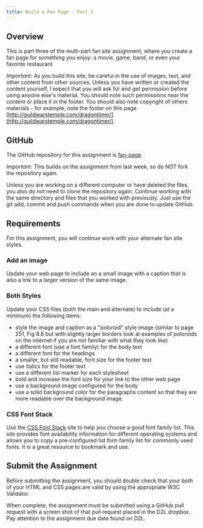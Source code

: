 ```yaml
---
title: Build a Fan Page - Part 3
---
```


## Overview
This is part three of the multi-part fan site assignment, where you create a fan page for something you enjoy: a movie, game, band, or even your favorite restaurant.  

*Important*: As you build this site, be careful in the use of images, text, and other content from other sources. Unless you have written or created the content yourself, I expect that you will ask for and get permission before using anyone else's material. You should note such permissions near the content or place it in the footer. You should also note copyright of others materials - for example, note the footer on this page [http://guildwarstemple.com/dragontimer/](http://guildwarstemple.com/dragontimer/).

## GitHub
The GitHub repository for this assignment is [fan-page](https://github.com/htc-ccis1301/fan-page).

*Important*: This builds on the assignment from last week, so do *NOT* fork the repository again.

Unless you are working on a different computer or have deleted the files, you also do not need to clone the repository again. Continue working with the same directory and files that you worked with previously. Just use the git add, commit and push commands when you are done to update GitHub.

## Requirements
For this assignment, you will continue work with your alternate fan site styles.  

### Add an image
Update your web page to include an a small image with a caption that is also a link to a larger version of the same image.

### Both Styles
Update your CSS files (both the main and alternate) to include (at a minimum) the following items:

- style the image and caption as a "poloroid" style image (similar to page 251, Fig 8.8 but with slightly larger borders look at examples of poloroids on the internet if you are not familiar with what they look like)
- a different font (use a font family) for the body text 
- a different font for the headings
- a smaller, but still readable, font size for the footer text
- use italics for the footer text
- use a different list marker for each stylesheet
- bold and increase the font size for your link to the other web page
- use a background image configured for the body
- use a solid background color for the paragraphs content so that they are more readable over the background image.

### CSS Font Stack
Use the [CSS Font Stack](http://www.cssfontstack.com/) site to help you choose a good font family list. This site provides font availability information for different operating systems and allows you to copy a pre-configured list font-family list for commonly used fonts. It is a great resource to bookmark and use.


## Submit the Assignment
Before submitting the assignment, you should double check that your both of your HTML and CSS pages are valid by using the appropriate W3C Validator.  

When complete, the assignment must be submitted using a GitHub pull request with a screen shot of that pull request placed in the D2L dropbox.  Pay attention to the assignment due date found on D2L.
